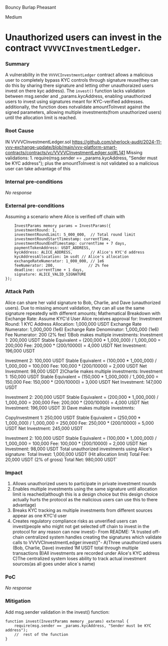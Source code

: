 Bouncy Burlap Pheasant

Medium

# Unauthorized users can invest in the contract `VVVVCInvestmentLedger`.

### Summary

A vulnerability in the `VVVVCInvestmentLedger` contract allows a malicious user to completely bypass KYC controls through signature reuse(they can do this by sharing there signature and letting other unauthoraized users invest on there kyc address). The `invest()` function lacks validation between msg.sender and _params.kycAddress, enabling unauthorized users to invest using signatures meant for KYC-verified addresses. additionally, the function does notvalidate amountToInvest against the signed parameters, allowing multiple investments(from unauthorized users) until the allocation limit is reached.

### Root Cause

IN VVVVCInvestmentLedger.sol https://github.com/sherlock-audit/2024-11-vvv-exchange-update/blob/main/vvv-platform-smart-contracts/contracts/vc/VVVVCInvestmentLedger.sol#L141
     Missing validations: 
     1. require(msg.sender == _params.kycAddress, "Sender must be KYC address");
     plus the amountToInvest is not validated so a malicious user can take advantage of this
    

### Internal pre-conditions

_No response_

### External pre-conditions

Assuming a scenario where
Alice is verified off chain with 
```solidity
    InvestParams memory params = InvestParams({
    investmentRound: 1,
    investmentRoundLimit: 5_000_000,  // Total round limit
    investmentRoundStartTimestamp: currentTime,
    investmentRoundEndTimestamp: currentTime + 7 days,
    paymentTokenAddress: USDT_ADDRESS,
    kycAddress: ALICE_ADDRESS,        // Alice's KYC'd address
    kycAddressAllocation: 1m usdt // Alice's allocation
    exchangeRateNumerator: 1_000_000, // 1e6
    feeNumerator: 200,               // 2% fee
    deadline: currentTime + 1 days,
    signature: ALICE_VALID_SIGNATURE
});
```
### Attack Path

Alice can share her valid signature to Bob, Charlie, and Dave (unauthorized users). Due to missing amount validation, they can all use the same signature repeatedly with different amounts;
Mathematical Breakdown with Exchange Rate:
Assume KYC'd User Alice receives approval for:
Investment Round: 1
KYC Address Allocation: 1,000,000 USDT
Exchange Rate Numerator: 1_000_000 (1e6)
Exchange Rate Denominator: 1_000_000 (1e6)
Fee Numerator: 200 (2% fee)
1)Bob makes multiple investments:
Investment 1: 200,000 USDT
Stable Equivalent = (200,000 * 1_000_000) / 1_000_000 = 200,000
Fee: 200,000 * (200/10000) = 4,000 USDT
Net Investment: 196,000 USDT

Investment 2: 100,000 USDT
Stable Equivalent = (100,000 * 1_000_000) / 1_000_000 = 100,000
Fee: 100,000 * (200/10000) = 2,000 USDT
Net Investment: 98,000 USDT
2)Charlie makes multiple investments:
  Investment 1: 150,000 USDT
Stable Equivalent = (150,000 * 1_000_000) / 1_000_000 = 150,000
Fee: 150,000 * (200/10000) = 3,000 USDT
Net Investment: 147,000 USDT

Investment 2: 200,000 USDT
Stable Equivalent = (200,000 * 1_000_000) / 1_000_000 = 200,000
Fee: 200,000 * (200/10000) = 4,000 USDT
Net Investment: 196,000 USDT
3) Dave makes multiple investmnts:

CopyInvestment 1: 250,000 USDT
Stable Equivalent = (250,000 * 1_000_000) / 1_000_000 = 250,000
Fee: 250,000 * (200/10000) = 5,000 USDT
Net Investment: 245,000 USDT

Investment 2: 100,000 USDT
Stable Equivalent = (100,000 * 1_000_000) / 1_000_000 = 100,000
Fee: 100,000 * (200/10000) = 2,000 USDT
Net Investment: 98,000 USDT
Total unauthorized investments using Alice's signature:
Total Invest: 1,000,000 USDT (Hit allocation limit)
Total Fee: 20,000 USDT (2% of gross)
Total Net: 980,000 USDT`
###  Impact
 1) Allows unauthorized users to participate in private investment rounds
 2) Enables multiple investments using the same signature until allocation limit is reached(although this is a design choice but 
     this design choice actually hurts the protocol as the malicious users can use this to there advantage)
 3) Breaks KYC tracking as multiple investments from different sources appear as one KYC'd user
 4) Creates regulatory compliance risks as unverified users can invest(people who might not get selected off chain to invest in 
     the protocol for any reason can now invest)- 
     From README:
"A trusted off-chain centralized system handles creating the signatures which validate calls to VVVVCInvestmentLedger:invest()"-
 A)Three unauthorized users (Bob, Charlie, Dave) invested 1M USDT total through multiple transactions
 B)All investments are recorded under Alice's KYC address
 C)The centralized system loses ability to track actual investment sources(as all goes under alice`s name)
### PoC

_No response_

### Mitigation

Add msg.sender validation in the invest() function:
```solidity
function invest(InvestParams memory _params) external {
    require(msg.sender == _params.kycAddress, "Sender must be KYC address");
    //  rest of the function
}
```